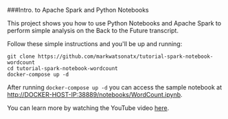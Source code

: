 ###Intro. to Apache Spark and Python Notebooks

This project shows you how to use Python Notebooks and Apache Spark to perform simple analysis on the Back to the Future transcript.

Follow these simple instructions and you'll be up and running:

```
git clone https://github.com/markwatsonatx/tutorial-spark-notebook-wordcount
cd tutorial-spark-notebook-wordcount
docker-compose up -d
```

After running `docker-compose up -d` you can access the sample notebook at [http://DOCKER-HOST-IP:38889/notebooks/WordCount.ipynb](http://localhost:38889/notebooks/WordCount.ipynb).

You can learn more by watching the YouTube video [here](https://youtu.be/zy9JB7sxjGs).